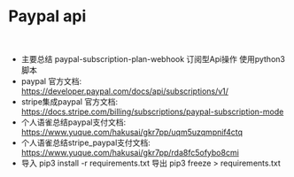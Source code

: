 # Paypal api
<br/>

- 主要总结 paypal-subscription-plan-webhook 订阅型Api操作 使用python3 脚本
- paypal 官方文档: https://developer.paypal.com/docs/api/subscriptions/v1/
- stripe集成paypal 官方文档: https://docs.stripe.com/billing/subscriptions/paypal-subscription-mode
- 个人语雀总结paypal支付文档: https://www.yuque.com/hakusai/gkr7pp/uqm5uzqmpnif4ctq
- 个人语雀总结stripe_paypal支付文档:  https://www.yuque.com/hakusai/gkr7pp/rda8fc5ofybo8cmi
- 导入 pip3 install -r requirements.txt 导出 pip3 freeze > requirements.txt
